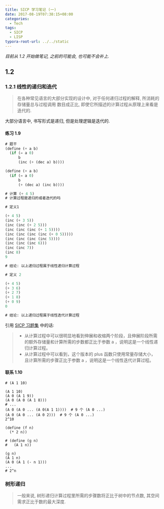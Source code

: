 ```yaml
---
title: SICP 学习笔记 (一)
date: 2017-08-19T07:38:15+08:00
categories:
  - Tech
tags:
  - SICP
  - LISP
typora-root-url: ../../static
---
```


_目前从 1.2 开始做笔记, 之前的可能会, 也可能不会补上._

## 1.2

### 1.2.1 线性的递归和迭代

> 在各种常见语言的大部分实现的设计中, 对于任何递归过程的解释, 所消耗的存储量总与过程调用 数目成正比, 即使它所描述的计算过程从原理上来看是迭代的.

大部分语言中, 书写形式是递归, 但是处理逻辑是迭代的.

#### 练习 1.9

```lisp
# 题干
(define (+ a b)
  (if (= a 0)
      b
      (inc (+ (dec a) b))))

(define (+ a b)
  (if (= a 0)
      b
      (+ (dec a) (inc b))))

# 计算 (+ 4 5)
# 计算过程是递归的或者迭代的吗
```

```lisp
# 定义1

(+ 4 5)
(inc (+ 3 5))
(inc (inc (+ 2 5)))
(inc (inc (inc (+ 1 5))))
(inc (inc (inc (inc (+ 0 5)))))
(inc (inc (inc (inc 5))))
(inc (inc (inc 6)))
(inc (inc 7))
(inc 8)
9

# 结论: 以上递归过程属于线性递归计算过程

# 定义 2

(+ 4 5)
(+ 3 6)
(+ 2 7)
(+ 1 8)
(+ 0 9)
0

# 结论: 以上递归过程属于线性迭代计算过程
```

引用 [SICP 习题集](http://sicp.readthedocs.io/en/latest/chp1/9.html) 中的话:

> * 从计算过程中可以很明显地看到伸展和收缩两个阶段，且伸展阶段所需的额外存储量和计算所需的步数都正比于参数 a ，说明这是一个线性递归计算过程。
> * 从计算过程中可以看到，这个版本的 plus 函数只使用常量存储大小，且计算所需的步骤正比于参数 a ，说明这是一个线性迭代计算过程。


#### 联系 1.10

```LISP
# (A 1 10)

(A 1 10)
(A 0 (A 1 9))
(A 0 (A 0 (A 1 8)))
# ...
(A 0 (A 0 ... (A 0(A 1 1))))  # 9 个 (A 0 ...)
(A 0 (A 0 ... (A 0 2)))  # 9 个 (A 0 ...)
2^10
```

```LISP
(define (f n)
  (* 2 n))
```

```LISP
# (define (g n)
#   (A 1 n))

(g n)
(A 1 n)
(A 0 (A 1 (- n 1)))
...
# 2^n
```

### 树形递归

> 一般来说, 树形递归计算过程里所需的步骤数将正比于树中的节点数, 其空间需求正比于数的最大深度.
